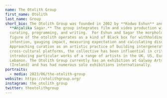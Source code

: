 ```yaml
---
name: The Otolith Group
first_name: Otolith
last_name: Group
short_bio: The Otolith Group was founded in 2002 by **Kodwo Eshun** and
  **Anjalika Sagar.** The group integrates film and video production with
  curating, programming, and writing.  For Eshun and Sagar the morphological
  figure of the otolith operates as a kind of Black box for withholding
  intention, gauging impact, measuring expectation and calculating discrepancy.
  Approaching curation as an artistic practice of building intergenerational and
  cross-cultural platforms, the collective has been influential in critically
  introducing particular works of a range of artists in the UK, US, Europe, and
  Lebanon. The Otolith Group currently has an exhibition at Galway Arts Centre
  (Ireland) and has had numerous solo exhibitions internationally.
portraits:
  - media: 2023/06/the-otolith-group
website: https://otolithgroup.org/
instagram: the_otolith_group
twitter: theotolithgroup
---
```

